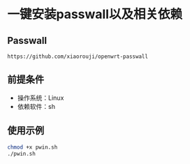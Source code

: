 # 一键安装passwall以及相关依赖
## Passwall
```
https://github.com/xiaorouji/openwrt-passwall
```


## 前提条件

- 操作系统：Linux
- 依赖软件：sh


## 使用示例


```sh
chmod +x pwin.sh
./pwin.sh

```
